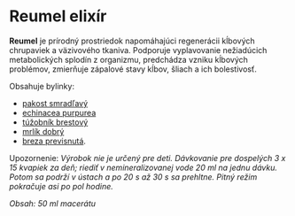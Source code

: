 Reumel elixír
=============

**Reumel** je prírodný prostriedok napomáhajúci regenerácii kĺbových chrupaviek
a väzivového tkaniva. Podporuje vyplavovanie nežiadúcich metabolických splodín z
organizmu, predchádza vzniku kĺbových problémov, zmierňuje zápalové stavy kĺbov,
šliach a ich bolestivosť.

Obsahuje bylinky:

* [pakost smradľavý](/sip/bylinky/pakost-smradlavy/)
* [echinacea purpurea](/sip/bylinky/echinacea-purpurea/)
* [túžobník brestový](/sip/bylinky/tuzobnik-brestovy/)
* [mrlík dobrý](/sip/bylinky/mrlik-dobry/)
* [breza previsnutá](/sip/bylinky/breza-previsnuta/).

Upozornenie: *Výrobok nie je určený pre deti. Dávkovanie pre dospelých 3 x 15
kvapiek za deň; riediť v nemineralizovanej vode 20 ml na jednu dávku. Potom sa
podrží v ústach a po 20 s až 30 s sa prehltne. Pitný režim pokračuje asi po pol
hodine.*

*Obsah: 50 ml macerátu*

